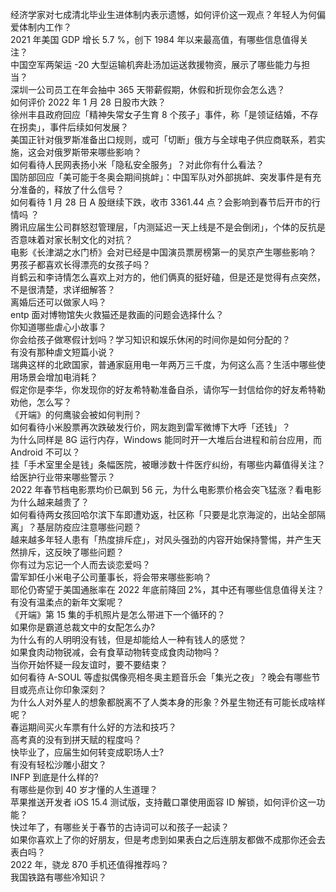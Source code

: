 经济学家对七成清北毕业生进体制内表示遗憾，如何评价这一观点？年轻人为何偏爱体制内工作？  
2021 年美国 GDP 增长 5.7 %，创下 1984 年以来最高值，有哪些信息值得关注？  
中国空军两架运 -20 大型运输机奔赴汤加运送救援物资，展示了哪些能力与担当？  
深圳一公司员工在年会抽中 365 天带薪假期，休假和折现你会怎么选？  
如何评价 2022 年 1 月 28 日股市大跌？  
徐州丰县政府回应「精神失常女子生育 8 个孩子」事件，称「是领证结婚，不存在拐卖」，事件后续如何发展？  
美国正针对俄罗斯准备出口规则，或可「切断」俄方与全球电子供应商联系，若实施，这会对俄罗斯带来哪些影响？  
如何看待人民网表扬小米「隐私安全服务」？对此你有什么看法？  
国防部回应「美可能于冬奥会期间挑衅」：中国军队对外部挑衅、突发事件是有充分准备的，释放了什么信号？  
如何看待 1 月 28 日 A 股继续下跌，收市 3361.44 点？会影响到春节后开市的行情吗 ？  
腾讯应届生公司群怒怼管理层，「内测延迟一天上线是不是会倒闭」，个体的反抗是否意味着对家长制文化的对抗？  
电影《长津湖之水门桥》会对已经是中国演员票房榜第一的吴京产生哪些影响？  
男孩子都喜欢长得漂亮的女孩子吗？  
肖鹤云和李诗情怎么喜欢上对方的，他们俩真的挺好磕，但是还是觉得有点突然，不是很清楚，求详细解答？  
离婚后还可以做家人吗？  
entp 面对博物馆失火救猫还是救画的问题会选择什么？  
你知道哪些虐心小故事？  
你会给孩子做寒假计划吗？学习知识和娱乐休闲的时间你是如何分配的？  
有没有那种虐文短篇小说？  
瑞典这样的北欧国家，普通家庭用电一年两万三千度，为何这么高？生活中哪些使用场景会增加电消耗？  
假定你是李华，你发现你的好友希特勒准备自杀，请你写一封信给你的好友希特勒劝他，怎么写？  
《开端》的何鹰骏会被如何判刑？  
如何看待小米股票再次跌破发行价，网友跑到雷军微博下大呼「还钱」？  
为什么同样是 8G 运行内存，Windows 能同时开一大堆后台进程和前台应用，而 Android 不可以？  
挂「手术室里全是钱」条幅医院，被曝涉数十件医疗纠纷，有哪些内幕值得关注？给医护行业带来哪些警示？  
2022 年春节档电影票均价已飙到 56 元，为什么电影票价格会突飞猛涨？看电影为什么越来越贵了？  
如何看待两女孩回哈尔滨下车即遭劝返，社区称「只要是北京海淀的，出站全部隔离」？基层防疫应注意哪些问题？  
越来越多年轻人患有「热度排斥症」，对风头强劲的内容开始保持警惕，并产生天然排斥，这反映了哪些问题？  
你有过为忘记一个人而去谈恋爱吗？  
雷军卸任小米电子公司董事长，将会带来哪些影响？  
耶伦仍寄望于美国通胀率在 2022 年底前降回 2%，其中还有哪些信息值得关注？  
有没有温柔点的新年文案呢？  
《开端》第 15 集的手机照片是怎么带进下一个循环的？  
如果你是霸道总裁文中的女配怎么办?  
为什么有的人明明没有钱，但是却能给人一种有钱人的感觉？  
如果食肉动物锐减，会有食草动物转变成食肉动物吗？  
当你开始怀疑一段友谊时，要不要结束？  
如何看待 A-SOUL 等虚拟偶像亮相冬奥主题音乐会「集光之夜」？晚会有哪些节目或亮点让你印象深刻？  
为什么人对外星人的想象都脱离不了人类本身的形象？外星生物还有可能长成啥样呢？  
春运期间买火车票有什么好的方法和技巧？  
高考真的没有到拼天赋的程度吗？  
快毕业了，应届生如何转变成职场人士?  
有没有轻松沙雕小甜文？  
INFP 到底是什么样的?  
有哪些是你到 40 岁才懂的人生道理？  
苹果推送开发者 iOS 15.4 测试版，支持戴口罩使用面容 ID 解锁，如何评价这一功能？  
快过年了，有哪些关于春节的古诗词可以和孩子一起读？  
如果你喜欢上了你的好朋友，但是考虑到如果表白之后连朋友都做不成那你还会去表白吗？  
2022 年，骁龙 870 手机还值得推荐吗？  
我国铁路有哪些冷知识？  
